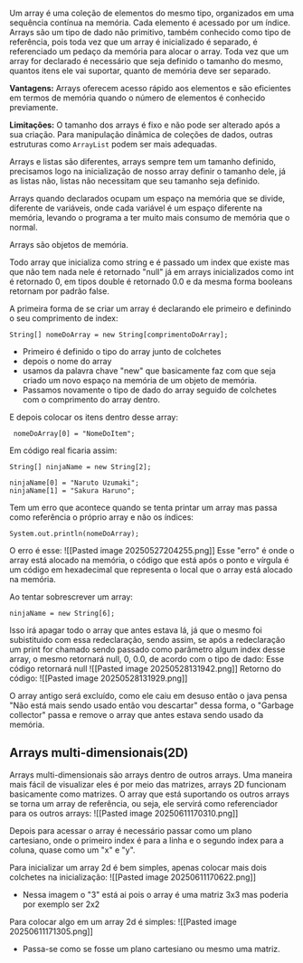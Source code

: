 Um array é uma coleção de elementos do mesmo tipo, organizados em uma sequência contínua na memória. Cada elemento é acessado por um índice.
Arrays são um tipo de dado não primitivo, também conhecido como tipo de referência, pois toda vez que um array é inicializado é separado, é referenciado um pedaço da memória para alocar o array.
Toda vez que  um array for declarado é necessário que seja definido o tamanho do mesmo, quantos itens ele vai suportar, quanto de memória deve ser separado.

**Vantagens:** Arrays oferecem acesso rápido aos elementos e são eficientes em termos de memória quando o número de elementos é conhecido previamente.

**Limitações:** O tamanho dos arrays é fixo e não pode ser alterado após a sua criação. Para manipulação dinâmica de coleções de dados, outras estruturas como `ArrayList` podem ser mais adequadas.

Arrays e listas são diferentes, arrays sempre tem um tamanho definido, precisamos logo na inicialização de nosso array definir o tamanho dele, já as listas não, listas não necessitam que seu tamanho seja definido.

Arrays quando declarados ocupam um espaço na memória que se divide, diferente de variáveis, onde cada variável é um espaço diferente na memória, levando o programa a ter muito mais consumo de memória que o normal. 

Arrays são objetos de memória.

Todo array que inicializa como string e é passado um index que existe mas que não tem nada nele é retornado "null" já em arrays inicializados como int é retornado 0, em tipos double é retornado 0.0 e da mesma forma booleans retornam por padrão false. 



A primeira forma de se criar um array é declarando ele primeiro e definindo o seu comprimento de index:
```
String[] nomeDoArray = new String[comprimentoDoArray];
```
- Primeiro é definido o tipo do array junto de colchetes
- depois o nome do array
- usamos da palavra chave "new" que basicamente faz com que seja criado um novo espaço na memória de um objeto de memória. 
- Passamos novamente o tipo de dado do array seguido de colchetes com o comprimento do array dentro.

 E depois colocar os itens dentro desse array:
```
 nomeDoArray[0] = "NomeDoItem";
```

Em código real ficaria assim:
```
String[] ninjaName = new String[2];

ninjaName[0] = "Naruto Uzumaki";
ninjaName[1] = "Sakura Haruno";
```

Tem um erro que acontece quando se tenta printar um array mas passa como referência o próprio array e não os índices:
```
System.out.println(nomeDoArray);
```

O erro é esse:
![[Pasted image 20250527204255.png]]
Esse "erro" é onde o array está alocado na memória, o código que está após o ponto e vírgula é um código em hexadecimal que representa o local que o array está alocado na memória.

Ao tentar sobrescrever um array:
```
ninjaName = new String[6];
```
Isso irá apagar todo o array que antes estava lá, já que o mesmo foi subistituido com essa redeclaração, sendo assim, se após a redeclaração um print for chamado sendo passado como parâmetro algum index desse array, o mesmo retornará null, 0, 0.0, de acordo com o tipo de dado:
Esse código retornará null
![[Pasted image 20250528131942.png]]
Retorno do código:
![[Pasted image 20250528131929.png]]

O array antigo será excluído, como ele caiu em desuso então o java pensa "Não está mais sendo usado então vou descartar" dessa forma, o "Garbage collector" passa e remove o array que antes estava sendo usado da memória.


## Arrays multi-dimensionais(2D)
Arrays multi-dimensionais são arrays dentro de outros arrays.
Uma maneira mais fácil de visualizar eles é por meio das matrizes, arrays 2D funcionam basicamente como matrizes.
O array que está suportando os outros arrays se torna um array de referência, ou seja, ele servirá como referenciador para os outros arrays:
![[Pasted image 20250611170310.png]]

Depois para acessar o array é necessário passar como um plano cartesiano, onde o primeiro index é para a linha e o segundo index para a coluna, quase como um "x" e "y".


Para inicializar um array 2d é bem simples, apenas colocar mais dois colchetes na inicialização:
![[Pasted image 20250611170622.png]]
- Nessa imagem o "3" está ai pois o array é uma matriz 3x3 mas poderia por exemplo ser 2x2


Para colocar algo em um array 2d é simples:
![[Pasted image 20250611171305.png]]
- Passa-se como se fosse um plano cartesiano ou mesmo uma matriz.




 